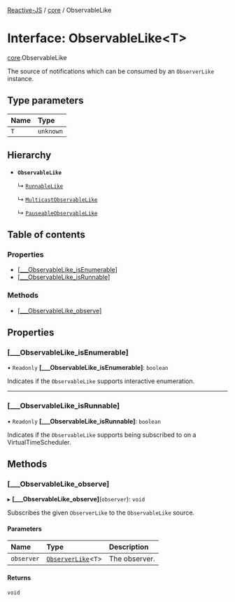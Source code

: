 [Reactive-JS](../README.md) / [core](../modules/core.md) / ObservableLike

# Interface: ObservableLike<T\>

[core](../modules/core.md).ObservableLike

The source of notifications which can be consumed by an `ObserverLike` instance.

## Type parameters

| Name | Type |
| :------ | :------ |
| `T` | `unknown` |

## Hierarchy

- **`ObservableLike`**

  ↳ [`RunnableLike`](core.RunnableLike.md)

  ↳ [`MulticastObservableLike`](core.MulticastObservableLike.md)

  ↳ [`PauseableObservableLike`](core.PauseableObservableLike.md)

## Table of contents

### Properties

- [[\_\_\_ObservableLike\_isEnumerable]](core.ObservableLike.md#[___observablelike_isenumerable])
- [[\_\_\_ObservableLike\_isRunnable]](core.ObservableLike.md#[___observablelike_isrunnable])

### Methods

- [[\_\_\_ObservableLike\_observe]](core.ObservableLike.md#[___observablelike_observe])

## Properties

### [\_\_\_ObservableLike\_isEnumerable]

• `Readonly` **[\_\_\_ObservableLike\_isEnumerable]**: `boolean`

Indicates if the `ObservableLike` supports interactive enumeration.

___

### [\_\_\_ObservableLike\_isRunnable]

• `Readonly` **[\_\_\_ObservableLike\_isRunnable]**: `boolean`

Indicates if the `ObservableLike` supports being subscribed to
on a VirtualTimeScheduler.

## Methods

### [\_\_\_ObservableLike\_observe]

▸ **[___ObservableLike_observe]**(`observer`): `void`

Subscribes the given `ObserverLike` to the `ObservableLike` source.

#### Parameters

| Name | Type | Description |
| :------ | :------ | :------ |
| `observer` | [`ObserverLike`](core.ObserverLike.md)<`T`\> | The observer. |

#### Returns

`void`
